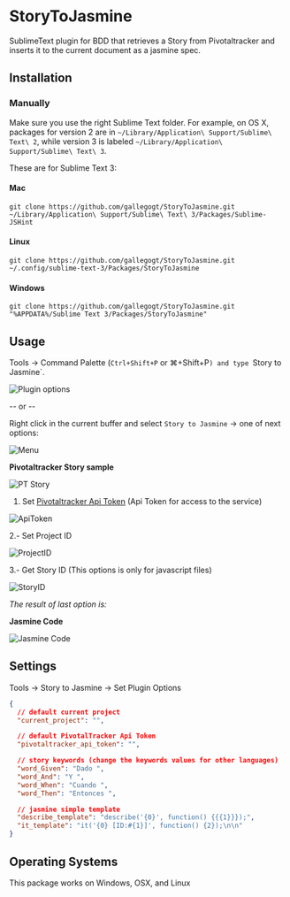 # StoryToJasmine

SublimeText plugin for BDD that retrieves a Story from Pivotaltracker and inserts it to the current document as a jasmine spec.

## Installation

### Manually

Make sure you use the right Sublime Text folder. For example, on OS X, packages for version 2 are in `~/Library/Application\ Support/Sublime\ Text\ 2`, while version 3 is labeled `~/Library/Application\ Support/Sublime\ Text\ 3`.

These are for Sublime Text 3:

#### Mac
`git clone https://github.com/gallegogt/StoryToJasmine.git ~/Library/Application\ Support/Sublime\ Text\ 3/Packages/Sublime-JSHint`

#### Linux
`git clone https://github.com/gallegogt/StoryToJasmine.git ~/.config/sublime-text-3/Packages/StoryToJasmine`

#### Windows
`git clone https://github.com/gallegogt/StoryToJasmine.git "%APPDATA%/Sublime Text 3/Packages/StoryToJasmine"`


## Usage

Tools -> Command Palette (`Ctrl+Shift+P` or &#8984;+Shift+P`) and type `Story to Jasmine`.

![Plugin options](https://www.dropbox.com/s/t2x2sc100gelmek/options.png?dl=1)

-- or --

Right click in the current buffer and select `Story to Jasmine` -> one of next options:

![Menu](https://www.dropbox.com/s/lofhzdfbt4ya7wu/contextMenu.png?dl=1)

**Pivotaltracker Story sample**

  ![PT Story](https://www.dropbox.com/s/8i1csnnc65mlrlv/pivotaltrackerStory.png?dl=1)


1. Set [Pivotaltracker Api Token](https://www.pivotaltracker.com/profile) (Api Token for access to the service)

  ![ApiToken](https://www.dropbox.com/s/bakp8lu7nutvwao/apitoken.png?dl=1)

2.- Set Project ID

  ![ProjectID](https://www.dropbox.com/s/02dxdw6b7i5ev80/projectid.png?dl=1)
  
3.- Get Story ID (This options is only for javascript files)

  ![StoryID](https://www.dropbox.com/s/71krbpftlr3gi96/storyid.png?dl=1)
  
*The result of last option is:*

  **Jasmine Code**

  ![Jasmine Code](https://www.dropbox.com/s/fbcmsbl2lmabz0s/jasmineCode.png?dl=1)


## Settings

Tools -> Story to Jasmine -> Set Plugin Options

```json
{
  // default current project
  "current_project": "",

  // default PivotalTracker Api Token
  "pivotaltracker_api_token": "",

  // story keywords (change the keywords values for other languages)
  "word_Given": "Dado ",
  "word_And": "Y ",
  "word_When": "Cuando ",
  "word_Then": "Entonces ",

  // jasmine simple template
  "describe_template": "describe('{0}', function() {{{1}}});",
  "it_template": "it('{0} [ID:#{1}]', function() {2});\n\n"
}
```


## Operating Systems

This package works on Windows, OSX, and Linux


